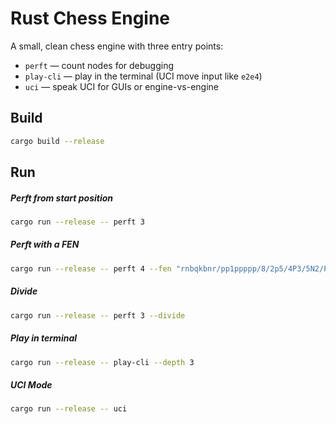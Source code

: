 # Rust Chess Engine

A small, clean chess engine with three entry points:

- `perft` — count nodes for debugging
- `play-cli` — play in the terminal (UCI move input like `e2e4`)
- `uci` — speak UCI for GUIs or engine-vs-engine

## Build

```bash
cargo build --release
```

## Run
##### Perft from start position
```bash
cargo run --release -- perft 3
```

##### Perft with a FEN
```bash
cargo run --release -- perft 4 --fen "rnbqkbnr/pp1ppppp/8/2p5/4P3/5N2/PPPP1PPP/RNBQKB1R w KQkq c6 0 2"
```

##### Divide
```bash
cargo run --release -- perft 3 --divide
```

##### Play in terminal
```bash
cargo run --release -- play-cli --depth 3
```

##### UCI Mode
```bash
cargo run --release -- uci
```
